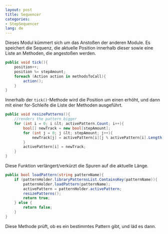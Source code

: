 ```yaml
---
layout: post
title: Sequencer
categories:
- StepSequencer
lang: de
---
```

Dieses Modul kümmert sich um das Anstoßen der anderen Module. Es speichert die Sequenz, die aktuelle Position innerhalb dieser sowie eine Liste an Methoden, die angestoßen werden.

```c#
public void tick(){
	position++;
	position %= stepAmount;
	foreach (Action action in methodsToCall){
		action();
	}
}
```

Innerhalb der `tick()`-Methode wird die Position um einen erhöht, und dann mit einer for-Schleife die Liste der Methoden ausgeführt.

```c#
public void resizePatterns(){
	//renders the pattern bigger
	for (int i = 0; i &lt; activePattern.Count; i++){
		bool[] newTrack = new bool[stepAmount];
		for (int j = 0; j &lt; stepAmount; j++){
			newTrack[j] = activePattern[i][j % activePattern[i].Length];
		}
		activePattern[i] = newTrack;
	}
}
```

Diese Funktion verlängert/verkürzt die Spuren auf die aktuelle Länge.
```c#
public bool loadPattern(string patternName){
	if (patternHolder.libraryPatternsList.ContainsKey(patternName)){
		patternHolder.loadPattern(patternName);
		activePattern = patternHolder.activePattern;
		resizePatterns();
		return true;
	} else {
		return false;
	}
}
```
Diese Methode prüft, ob es ein bestimmtes Pattern gibt, und läd es dann.
